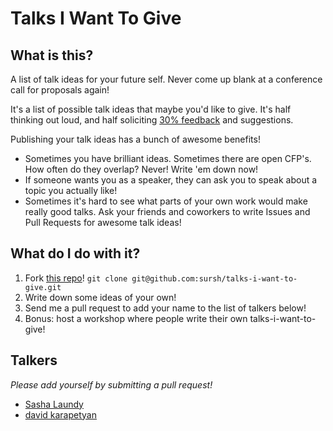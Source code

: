 # Talks I Want To Give

## What is this?

A list of talk ideas for your future self. Never come up blank at a conference call for proposals again! 

It's a list of possible talk ideas that maybe you'd like to give. It's half thinking out loud, and half soliciting [30% feedback](http://blog.42floors.com/thirty-percent-feedback/) and suggestions. 

Publishing your talk ideas has a bunch of awesome benefits! 

- Sometimes you have brilliant ideas. Sometimes there are open CFP's. How often do they overlap? Never! Write 'em down now!
- If someone wants you as a speaker, they can ask you to speak about a topic you actually like! 
- Sometimes it's hard to see what parts of your own work would make really good talks. Ask your friends and coworkers to write Issues and Pull Requests for awesome talk ideas!

## What do I do with it?

1. Fork [this repo](https://github.com/sursh/talks-i-want-to-give)! `git clone git@github.com:sursh/talks-i-want-to-give.git` 
2. Write down some ideas of your own!
2. Send me a pull request to add your name to the list of talkers below! 
4. Bonus: host a workshop where people write their own talks-i-want-to-give! 

## Talkers

_Please add yourself by submitting a pull request!_

- [Sasha Laundy](http://github.com/sursh)
- [david karapetyan](https://github.com/davidk01/talks-i-want-to-give/)